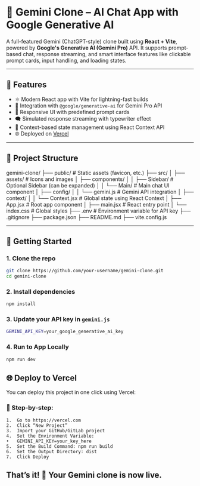 # 🔮 Gemini Clone – AI Chat App with Google Generative AI

A full-featured Gemini (ChatGPT-style) clone built using **React + Vite**, powered by **Google's Generative AI (Gemini Pro)** API. It supports prompt-based chat, response streaming, and smart interface features like clickable prompt cards, input handling, and loading states.

---

## 🚀 Features

- ⚛️ Modern React app with Vite for lightning-fast builds
- 🧠 Integration with `@google/generative-ai` for Gemini Pro API
- 🎨 Responsive UI with predefined prompt cards
- 🗨️ Simulated response streaming with typewriter effect
- 💬 Context-based state management using React Context API
- 🌐 Deployed on [Vercel](https://vercel.com/)

---

## 📁 Project Structure

gemini-clone/
├── public/                   # Static assets (favicon, etc.)
├── src/
│   ├── assets/               # Icons and images
│   ├── components/
│   │   ├── Sidebar/          # Optional Sidebar (can be expanded)
│   │   └── Main/             # Main chat UI component
│   ├── config/
│   │   └── gemini.js         # Gemini API integration
│   ├── context/
│   │   └── Context.jsx       # Global state using React Context
│   ├── App.jsx               # Root app component
│   ├── main.jsx              # React entry point
│   └── index.css             # Global styles
├── .env                      # Environment variable for API key
├── .gitignore
├── package.json
├── README.md
├── vite.config.js

---

## 🧪 Getting Started

### 1. Clone the repo

```bash
git clone https://github.com/your-username/gemini-clone.git
cd gemini-clone
```

### 2. Install dependencies

```bash
npm install
```
### 3. Update your API key in `gemini.js`

```bash
GEMINI_API_KEY=your_google_generative_ai_key
```
### 4. Run to App Locally

```bash
npm run dev
```
## 🌐 Deploy to Vercel

You can deploy this project in one click using Vercel:

### 🔧 Step-by-step:
	1.	Go to https://vercel.com
	2.	Click “New Project”
	3.	Import your GitHub/GitLab project
	4.	Set the Environment Variable:
	•	GEMINI_API_KEY=your_key_here
	5.	Set the Build Command: npm run build
	6.	Set the Output Directory: dist
	7.	Click Deploy

## That’s it! 🎉 Your Gemini clone is now live.
